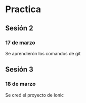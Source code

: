 # Practica
## Sesión 2
### 17 de marzo
Se aprendierón los comandos de git

## Sesión 3 
### 18 de marzo
Se creó el proyecto de Ionic